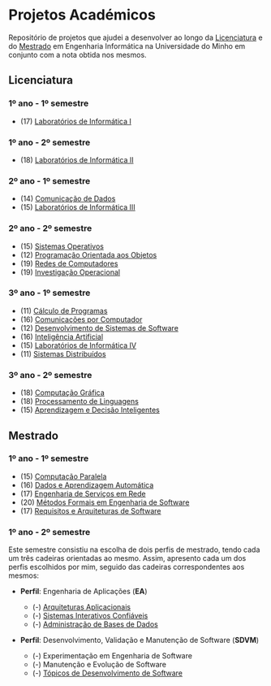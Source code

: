 # **Projetos Académicos**

Repositório de projetos que ajudei a desenvolver ao longo da [Licenciatura](#licenciatura) e do [Mestrado](#mestrado) em Engenharia Informática na Universidade do Minho em conjunto com a nota obtida nos mesmos.





## <a id="licenciatura">  </a>  **Licenciatura**

### **1º ano - 1º semestre**

- (17) [Laboratórios de Informática I](https://github.com/marshaia/uminho-miei/tree/main/Licenciatura/1ano/Laborat%C3%B3rios%20de%20Inform%C3%A1tica%20I)



### **1º ano - 2º semestre**

- (18) [Laboratórios de Informática II](https://github.com/marshaia/uminho-miei/tree/main/Licenciatura/1ano/Laborat%C3%B3rios%20de%20Inform%C3%A1tica%20II)



### **2º ano - 1º semestre**

- (14) [Comunicação de Dados](https://github.com/marshaia/SHAFT-CD-20-21)
- (15) [Laboratórios de Informática III](https://github.com/marshaia/uminho-miei/tree/main/Licenciatura/2ano/Laborat%C3%B3rios%20de%20Inform%C3%A1tica%20III)

### **2º ano - 2º semestre**

- (15) [Sistemas Operativos](https://github.com/marshaia/uminho-miei/tree/main/Licenciatura/2ano/Sistemas%20Operativos)
- (12) [Programação Orientada aos Objetos](https://github.com/marshaia/uminho-miei/tree/main/Licenciatura/2ano/Programa%C3%A7%C3%A3o%20Orientada%20aos%20Objetos)
- (19) [Redes de Computadores](https://github.com/marshaia/uminho-miei/tree/main/Licenciatura/2ano/Redes%20de%20Computadores)
- (19) [Investigação Operacional](https://github.com/marshaia/uminho-miei/tree/main/Licenciatura/2ano/Investiga%C3%A7%C3%A3o%20Operacional)

### **3º ano - 1º semestre**

- (11) [Cálculo de Programas](https://github.com/marshaia/uminho-miei/tree/main/Licenciatura/3ano/C%C3%A1lculo%20de%20Programas)
- (16) [Comunicações por Computador](https://github.com/marshaia/CC-21-22)
- (12) [Desenvolvimento de Sistemas de Software](https://github.com/marshaia/uminho-miei/tree/main/Licenciatura/3ano/Desenvolvimento%20de%20Sistemas%20de%20Software)
- (16) [Inteligência Artificial](https://github.com/marshaia/uminho-miei/tree/main/Licenciatura/3ano/Intelig%C3%AAncia%20Artificial)
- (15) [Laboratórios de Informática IV](https://github.com/marshaia/LI4-21-22)
- (11) [Sistemas Distribuídos](https://github.com/marshaia/uminho-miei/tree/main/Licenciatura/3ano/Sistemas%20Distribu%C3%ADdos)

### **3º ano - 2º semestre**

- (18) [Computação Gráfica](https://github.com/marshaia/CG-22-23)
- (18) [Processamento de Linguagens](https://github.com/marshaia/PL-21-22)
- (15) [Aprendizagem e Decisão Inteligentes](https://github.com/marshaia/ADI-21-22)








## <a id="mestrado">  </a>  **Mestrado**

### **1º ano - 1º semestre**

<!-- - Aplicações e Serviços de Computação em Nuvem -->
- (15) [Computação Paralela](https://github.com/marshaia/CP-22-23)
- (16) [Dados e Aprendizagem Automática](https://github.com/marshaia/uminho-miei/tree/main/Mestrado/1ano/Dados%20e%20Aprendizagem%20Autom%C3%A1tica)
- (17) [Engenharia de Serviços em Rede](https://github.com/marshaia/uminho-miei/tree/main/Mestrado/1ano/Engenharia%20de%20Servi%C3%A7os%20em%20Rede)
- (20) [Métodos Formais em Engenharia de Software](https://github.com/marshaia/uminho-miei/tree/main/Mestrado/1ano/M%C3%A9todos%20Formais%20em%20Engenharia%20de%20Software)
- (17) [Requisitos e Arquiteturas de Software](https://github.com/marshaia/RAS-22-23)




### **1º ano - 2º semestre**
Este semestre consistiu na escolha de dois perfis de mestrado, tendo cada um três cadeiras orientadas ao mesmo. Assim, apresento cada um dos perfis escolhidos por mim, seguido das cadeiras correspondentes aos mesmos:

- **Perfil**: Engenharia de Aplicações (__EA__)
  - (-) [Arquiteturas Aplicacionais](https://github.com/marshaia/AA-22-23)
  - (-) [Sistemas Interativos Confiáveis](https://github.com/marshaia/AA-22-23)
  - (-) [Administração de Bases de Dados](https://github.com/marshaia/uminho-miei/tree/main/Mestrado/1ano/Administra%C3%A7%C3%A3o%20de%20Bases%20de%20Dados)


- **Perfil**: Desenvolvimento, Validação e Manutenção de Software (__SDVM__)
  - (-) Experimentação em Engenharia de Software
  - (-) Manutenção e Evolução de Software
  - (-) [Tópicos de Desenvolvimento de Software](https://github.com/marshaia/TDS-22-23)
